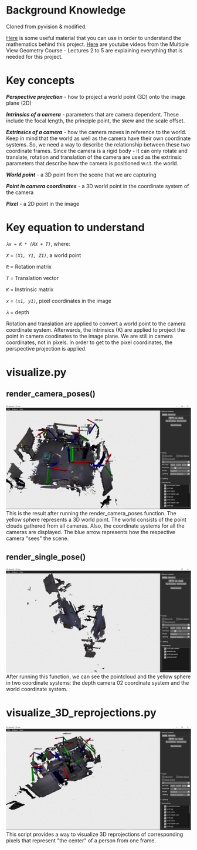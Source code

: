 # Background Knowledge

Cloned from pyvision & modified.

[Here](https://drive.google.com/drive/folders/1zOnaYQDOdhqWjW9ccykS4i8NwtDBUlTk?usp=sharing) is some useful material that you can use in order to understand the mathematics behind this project.
[Here](https://www.youtube.com/watch?v=RDkwklFGMfo&list=PLTBdjV_4f-EJn6udZ34tht9EVIW7lbeo4&ab_channel=cvprtum) are youtube videos from the Multiple View Geometry Course - Lectures 2 to 5 are explaining everything that is needed for this project.  

# Key concepts

**_Perspective projection_** - how to project a world point (3D) onto the image plane (2D)

**_Intrinsics of a camera_** - parameters that are camera dependent. These include the focal length, the principle point, the skew and the scale offset. 

**_Extrinsics of a camera_** - how the camera moves in reference to the world. Keep in mind that the world as well as the camera have their own coordinate systems. So, we need a way to describe the relationship between these two coordinate frames. Since the camera is a rigid body - it can only rotate and translate, rotation and translation of the camera are used as the extrinsic parameters that describe how the camera is positioned w.r.t. the world.

**_World point_** - a 3D point from the scene that we are capturing 

**_Point in camera coordinates_** - a 3D world point in the coordinate system of the camera

**_Pixel_** - a 2D point in the image 

# Key equation to understand
_```λx = K * (RX + T)```_, where:

_```X```_ = _```(X1, Y1, Z1)```_, a world point 

_```R```_ = Rotation matrix

_```T```_ = Translation vector

_```K```_ = Instrinsic matrix

_```x```_ = _```(x1, y1)```_, pixel coordinates in the image

_```λ```_ = depth 

Rotation and translation are applied to convert a world point to the camera coordinate system. Afterwards, the intrinsics (K) are applied to project the point in camera coodinates to the image plane. We are still in camera coordinates, not in pixels. In order to get to the pixel coordinates, the perspective projection is applied.

# visualize.py

## render_camera_poses()
![render_poses](assets/render_camera_poses.png)
This is the result after running the render_camera_poses function. The yellow sphere represents a 3D world point. The world consists of the point clouds gathered from all cameras. Also, the coordinate systems for all the cameras are displayed. The blue arrow represents how the respective camera "sees" the scene.

## render_single_pose()
![render_single_pose](assets/render_single_pose.png)
After running this function, we can see the pointcloud and the yellow sphere in two coordinate systems: the depth camera 02 coordinate system and the world coordinate system.

# visualize_3D_reprojections.py
![vis_3d_reprojection](assets/visualize_3d_reprojections.png)
This script provides a way to visualize 3D reprojections of corresponding pixels that represent "the center" of a person from one frame.  

